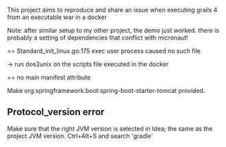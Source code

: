 This project aims to reproduce and share an issue when executing grails 4 from an executable war in a docker

Note: after similar setup to my other project, the demo just worked. there is probably a setting of dependencies that conflict with micronaut!


== Standard_init_linux.go:175 exec user process caused no such file

-> run dos2unix on the scripts file executed in the docker

== no main manifest attribute

Make org.springframework.boot:spring-boot-starter-tomcat provided.


## Protocol_version error

Make sure that the right JVM version is selected in Idea; the same as the project JVM version. Ctrl+Alt+S and search 'gradle'
